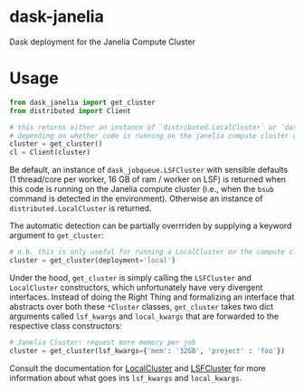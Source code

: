 # dask-janelia
Dask deployment for the Janelia Compute Cluster

# Usage


```python
from dask_janelia import get_cluster
from distributed import Client

# this returns either an instance of `distributed.LocalCluster` or `dask_jobqueue.LSFCluster`,  
# depending on whether code is running on the janelia compute cluster or not
cluster = get_cluster()
cl = Client(cluster)
```

Be default, an instance of `dask_jobqueue.LSFCluster` with sensible defaults (1 thread/core per worker, 16 GB of ram / worker on LSF) is returned when this code is running on the Janelia compute cluster (i.e., when the `bsub` command is detected in the environment). Otherwise an instance of `distributed.LocalCluster` is returned. 

The automatic detection can be partially overrriden by supplying a keyword argument to `get_cluster`:

```python
# n.b. this is only useful for running a LocalCluster on the compute cluster.
cluster = get_cluster(deployment='local')
```

Under the hood, `get_cluster` is simply calling the `LSFCluster` and `LocalCluster` constructors, which unfortunately have very divergent interfaces. Instead of doing the Right Thing and formalizing an interface that abstracts over both these `*Cluster` classes, `get_cluster` takes two dict arguments called `lsf_kwargs` and `local_kwargs` that are forwarded to the respective class constructors:

```python
# Janelia Cluster: request more memory per job
cluster = get_cluster(lsf_kwargs={'mem': '32GB', 'project' : 'foo'})
```
Consult the documentation for [LocalCluster](https://docs.dask.org/en/latest/setup/single-distributed.html#distributed.deploy.local.LocalCluster) and [LSFCluster](https://jobqueue.dask.org/en/latest/generated/dask_jobqueue.LSFCluster.html#dask_jobqueue.LSFCluster) for more information about what goes ins `lsf_kwargs` and `local_kwargs`.